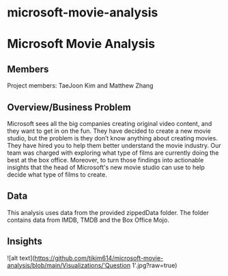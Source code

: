 # microsoft-movie-analysis
# Microsoft Movie Analysis

## Members
Project members: TaeJoon Kim and Matthew Zhang

## Overview/Business Problem
Microsoft sees all the big companies creating original video content, and they want to get in on the fun. They have decided to create a new movie studio, but the problem is they don’t know anything about creating movies. They have hired you to help them better understand the movie industry. Our team was charged with exploring what type of films are currently doing the best at the box office. Moreover, to turn those findings into actionable insights that the head of Microsoft's new movie studio can use to help decide what type of films to create.

## Data
This analysis uses data from the provided zippedData folder. The folder contains data from IMDB, TMDB and the Box Office Mojo. 

## Insights

![alt text](https://github.com/tjkim614/microsoft-movie-analysis/blob/main/Visualizations/'Question 1'.jpg?raw=true)
